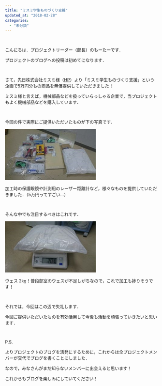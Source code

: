 ```yaml
---
title: "ミスミ学生ものづくり支援"
updated_at: "2018-02-28"
categories: 
  - "未分類"
---
```


 

こんにちは．プロジェクトリーダー（部長）のもーたーです．

プロジェクトのブログへの投稿は初めてになります．

 

さて，先日株式会社ミスミ様（[HP](http://www.misumi.co.jp/)）より「ミスミ学生ものづくり支援」という企画で5万円分もの商品を無償提供していただきました！

ミスミ様と言えば，機械部品などを扱っていらっしゃる企業で，当プロジェクトもよく機械部品などを購入しています．

 

今回の件で実際にご提供いただいたものが下の写真です．

[![](images/DSC_1011-300x169.jpg)](http://www.fortefibre.net/blog/wp-content/uploads/2018/02/DSC_1011.jpg)

加工時の保護眼鏡や計測用のレーザー距離計など，様々なものを提供していただきました．（5万円ってすごい…）

 

そんな中でも注目するべきはこれです．

[![](images/DSC_1013-300x169.jpg)](http://www.fortefibre.net/blog/wp-content/uploads/2018/02/DSC_1013.jpg)

ウェス 2kg！普段部室のウェスが不足しがちなので，これで加工も捗りそうです！

 

それでは，今回はこの辺で失礼します．

今回ご提供いただいたものを有効活用して今後も活動を頑張っていきたいと思います．

 

P.S.

よりプロジェクトのブログを活発にするために，これからは全プロジェクトメンバーが交代でブログを書くことにしました．

なので，みなさんがまだ知らないメンバーに出会えると思います！

これからもブログを楽しみにしていてください！

